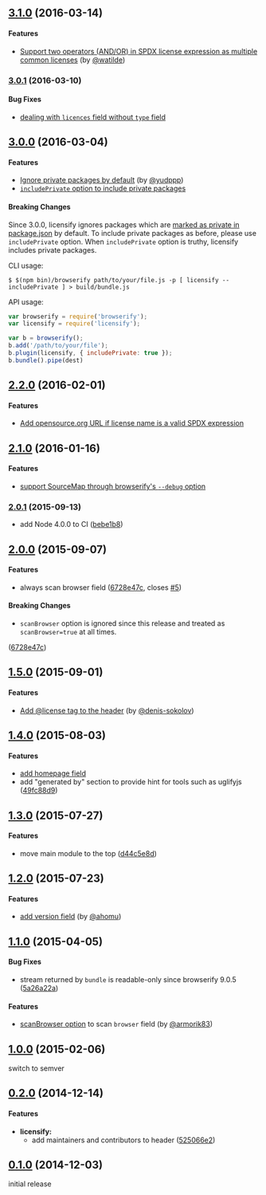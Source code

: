 ## [3.1.0](https://github.com/twada/licensify/releases/tag/v3.1.0) (2016-03-14)


#### Features

* [Support two operators (AND/OR) in SPDX license expression as multiple common licenses](https://github.com/twada/licensify/pull/16) (by [@watilde](https://github.com/watilde))


### [3.0.1](https://github.com/twada/licensify/releases/tag/v3.0.1) (2016-03-10)


#### Bug Fixes

* [dealing with `licences` field without `type` field](https://github.com/twada/licensify/pull/14)


## [3.0.0](https://github.com/twada/licensify/releases/tag/v3.0.0) (2016-03-04)


#### Features

* [Ignore private packages by default](https://github.com/twada/licensify/pull/12) (by [@yudppp](https://github.com/yudppp))
* [`includePrivate` option to include private packages](https://github.com/twada/licensify/pull/13)


#### Breaking Changes

Since 3.0.0, licensify ignores packages which are [marked as private in package.json](https://docs.npmjs.com/files/package.json#private) by default. To include private packages as before, please use `includePrivate` option. When `includePrivate` option is truthy, licensify includes private packages.

CLI usage:

```
$ $(npm bin)/browserify path/to/your/file.js -p [ licensify --includePrivate ] > build/bundle.js 
```

API usage:

```javascript
var browserify = require('browserify');
var licensify = require('licensify');

var b = browserify();
b.add('/path/to/your/file');
b.plugin(licensify, { includePrivate: true });
b.bundle().pipe(dest)
```


## [2.2.0](https://github.com/twada/licensify/releases/tag/v2.2.0) (2016-02-01)


#### Features

* [Add opensource.org URL if license name is a valid SPDX expression](https://github.com/twada/licensify/pull/11)


## [2.1.0](https://github.com/twada/licensify/releases/tag/v2.1.0) (2016-01-16)


#### Features

* [support SourceMap through browserify's `--debug` option](https://github.com/twada/licensify/pull/9)


### [2.0.1](https://github.com/twada/licensify/releases/tag/v2.0.1) (2015-09-13)


* add Node 4.0.0 to CI ([bebe1b8](https://github.com/twada/licensify/commit/bebe1b8cf3e7d4c0f147e711031da7ea50cb9fe6))


## [2.0.0](https://github.com/twada/licensify/releases/tag/v2.0.0) (2015-09-07)


#### Features

* always scan browser field ([6728e47c](https://github.com/twada/licensify/commit/6728e47cf4bd3f36f005f589e3a8e7733d007140), closes [#5](https://github.com/twada/licensify/issues/5))


#### Breaking Changes

* `scanBrowser` option is ignored since this release and treated as `scanBrowser=true` at all times.

 ([6728e47c](https://github.com/twada/licensify/commit/6728e47cf4bd3f36f005f589e3a8e7733d007140))


## [1.5.0](https://github.com/twada/licensify/releases/tag/v1.5.0) (2015-09-01)


#### Features

* [Add @license tag to the header](https://github.com/twada/licensify/pull/6) (by [@denis-sokolov](https://github.com/denis-sokolov))


## [1.4.0](https://github.com/twada/licensify/releases/tag/v1.4.0) (2015-08-03)


#### Features

* [add homepage field](https://github.com/twada/licensify/pull/4)
* add "generated by" section to provide hint for tools such as uglifyjs ([49fc88d9](https://github.com/twada/licensify/commit/49fc88d9029187df55ff7a9e43e467cfa219c68c))


## [1.3.0](https://github.com/twada/licensify/releases/tag/v1.3.0) (2015-07-27)


#### Features

* move main module to the top ([d44c5e8d](https://github.com/twada/licensify/commit/d44c5e8d48d17481c6e7cc9220ddaa2c84e77339))


## [1.2.0](https://github.com/twada/licensify/releases/tag/v1.2.0) (2015-07-23)


#### Features

* [add version field](https://github.com/twada/licensify/pull/3) (by [@ahomu](https://github.com/ahomu))


## [1.1.0](https://github.com/twada/licensify/releases/tag/v1.1.0) (2015-04-05)


#### Bug Fixes

* stream returned by `bundle` is readable-only since browserify 9.0.5 ([5a26a22a](https://github.com/twada/licensify/commit/5a26a22aceddae0338d156e71cfb3c9f393b558d))


#### Features

* [scanBrowser option](https://github.com/twada/licensify/pull/1) to scan `browser` field (by [@armorik83](http://github.com/armorik83))


## [1.0.0](https://github.com/twada/licensify/releases/tag/v1.0.0) (2015-02-06)


switch to semver


## [0.2.0](https://github.com/twada/licensify/releases/tag/v0.2.0) (2014-12-14)


#### Features

* **licensify:**
  * add maintainers and contributors to header ([525066e2](https://github.com/twada/licensify/commit/525066e20a1eb65a63ef44102a20cd4cae2f616a))


## [0.1.0](https://github.com/twada/licensify/releases/tag/v0.1.0) (2014-12-03)


initial release
